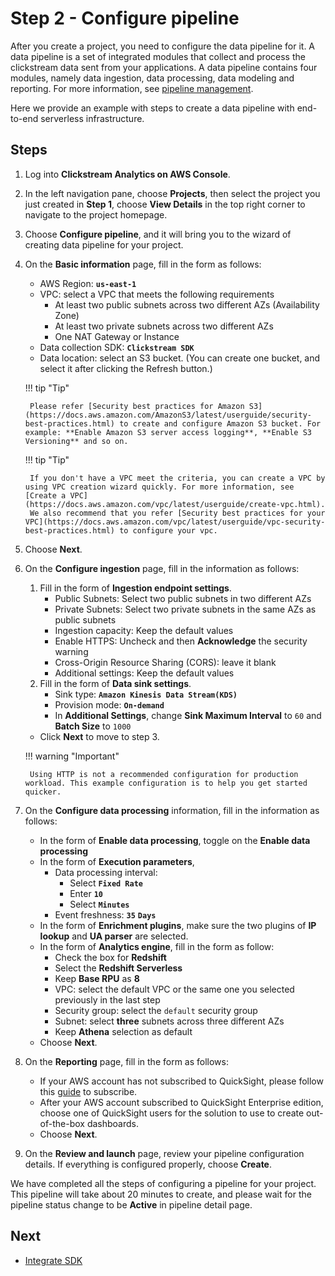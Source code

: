 # Step 2 - Configure pipeline
After you create a project, you need to configure the data pipeline for it. A data pipeline is a set of integrated modules that collect and process the clickstream data sent from your applications. A data pipeline contains four modules, namely data ingestion, data processing, data modeling and reporting. For more information, see [pipeline management](../pipeline-mgmt/index.md).

Here we provide an example with steps to create a data pipeline with end-to-end serverless infrastructure.

## Steps

1. Log into **Clickstream Analytics on AWS Console**.
2. In the left navigation pane, choose **Projects**, then select the project you just created in **Step 1**, choose **View Details** in the top right corner to navigate to the project homepage.
3. Choose **Configure pipeline**, and it will bring you to the wizard of creating data pipeline for your project.
4. On the **Basic information** page, fill in the form as follows:
    * AWS Region: **`us-east-1`**
    * VPC: select a VPC that meets the following requirements
        - At least two public subnets across two different AZs (Availability Zone)
        - At least two private subnets across two different AZs
        - One NAT Gateway or Instance
    * Data collection SDK: **`Clickstream SDK`**
    * Data location: select an S3 bucket. (You can create one bucket, and select it after clicking the Refresh button.)

    !!! tip "Tip"

        Please refer [Security best practices for Amazon S3](https://docs.aws.amazon.com/AmazonS3/latest/userguide/security-best-practices.html) to create and configure Amazon S3 bucket. For example: **Enable Amazon S3 server access logging**, **Enable S3 Versioning** and so on.

    !!! tip "Tip"

        If you don't have a VPC meet the criteria, you can create a VPC by using VPC creation wizard quickly. For more information, see [Create a VPC](https://docs.aws.amazon.com/vpc/latest/userguide/create-vpc.html).
        We also recommend that you refer [Security best practices for your VPC](https://docs.aws.amazon.com/vpc/latest/userguide/vpc-security-best-practices.html) to configure your vpc.

5. Choose **Next**.
6. On the **Configure ingestion** page, fill in the information as follows:
    1. Fill in the form of **Ingestion endpoint settings**.
        * Public Subnets: Select two public subnets in two different AZs
        * Private Subnets: Select two private subnets in the same AZs as public subnets
        * Ingestion capacity: Keep the default values
        * Enable HTTPS: Uncheck and then **Acknowledge** the security warning
        * Cross-Origin Resource Sharing (CORS): leave it blank
        * Additional settings: Keep the default values
    2. Fill in the form of **Data sink settings**.
        * Sink type: **`Amazon Kinesis Data Stream(KDS)`**
        * Provision mode: **`On-demand`**
        * In **Additional Settings**, change **Sink Maximum Interval** to `60` and **Batch Size** to `1000`  
    * Click **Next** to move to step 3.

    !!! warning "Important"

        Using HTTP is not a recommended configuration for production workload. This example configuration is to help you get started quicker.

7. On the **Configure data processing** information, fill in the information as follows:
    * In the form of **Enable data processing**, toggle on the **Enable data processing**
    * In the form of **Execution parameters**,
        * Data processing interval:
            * Select **`Fixed Rate`**
            * Enter **`10`**
            * Select **`Minutes`**
        * Event freshness: **`35`** **`Days`**
    * In the form of **Enrichment plugins**, make sure the two plugins of **IP lookup** and **UA parser** are selected.
    * In the form of **Analytics engine**, fill in the form as follow:
         * Check the box for **Redshift**
         * Select the **Redshift Serverless**
         * Keep **Base RPU** as **8**
         * VPC: select the default VPC or the same one you selected previously in the last step
         * Security group: select the `default` security group
         * Subnet: select **three** subnets across three different AZs
         * Keep **Athena** selection as default
    * Choose **Next**.

8. On the **Reporting** page, fill in the form as follows:
     * If your AWS account has not subscribed to QuickSight, please follow this [guide][quickSight-subscription] to subscribe.
     * After your AWS account subscribed to QuickSight Enterprise edition, choose one of QuickSight users for the solution to use to create out-of-the-box dashboards.
     * Choose **Next**.

9. On the **Review and launch** page, review your pipeline configuration details. If everything is configured properly, choose **Create**.


We have completed all the steps of configuring a pipeline for your project. This pipeline will take about 20 minutes to create, and please wait for the pipeline status change to be **Active** in pipeline detail page.

## Next

* [Integrate SDK](./3.integrate-sdk.md)

[quickSight-subscription]: https://docs.aws.amazon.com/quicksight/latest/user/signing-up.html
[create-a-VPC]: https://docs.aws.amazon.com/vpc/latest/userguide/create-vpc.html